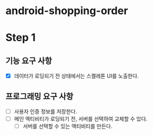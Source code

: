 # android-shopping-order
# Step 1
## 기능 요구 사항
- [x] 데이터가 로딩되기 전 상태에서는 스켈레톤 UI를 노출한다.

## 프로그래밍 요구 사항
- [ ] 사용자 인증 정보를 저장한다.
- [ ] 메인 액티비티가 로딩되기 전, 서버를 선택하여 교체할 수 있다.
  - [ ] 서버를 선택할 수 있는 액티비티를 만든다.
